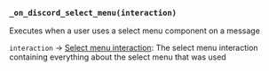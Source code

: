 ### `_on_discord_select_menu(interaction)`

Executes when a user uses a select menu component on a message

`interaction` -> [Select menu interaction](/values/interactions/select-menu-interaction.md): The select menu interaction containing everything about the select menu that was used